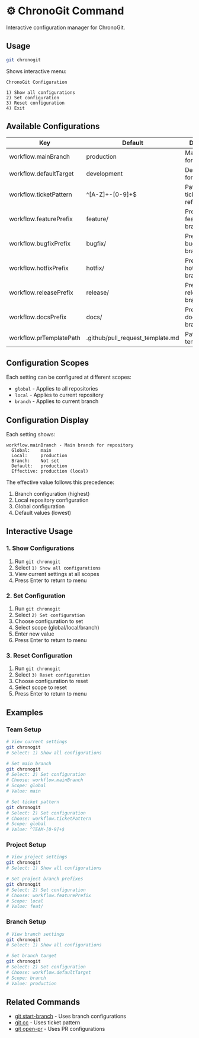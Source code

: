 # ⚙️ ChronoGit Command

Interactive configuration manager for ChronoGit.

## Usage

```bash
git chronogit
```

Shows interactive menu:
```
ChronoGit Configuration

1) Show all configurations
2) Set configuration
3) Reset configuration
4) Exit
```

## Available Configurations

| Key | Default | Description |
|-----|---------|-------------|
| workflow.mainBranch | production | Main branch for repository |
| workflow.defaultTarget | development | Default target for PRs |
| workflow.ticketPattern | ^[A-Z]+-[0-9]+$ | Pattern for ticket references |
| workflow.featurePrefix | feature/ | Prefix for feature branches |
| workflow.bugfixPrefix | bugfix/ | Prefix for bugfix branches |
| workflow.hotfixPrefix | hotfix/ | Prefix for hotfix branches |
| workflow.releasePrefix | release/ | Prefix for release branches |
| workflow.docsPrefix | docs/ | Prefix for documentation branches |
| workflow.prTemplatePath | .github/pull_request_template.md | Path to PR template |

## Configuration Scopes

Each setting can be configured at different scopes:

- `global` - Applies to all repositories
- `local` - Applies to current repository
- `branch` - Applies to current branch

## Configuration Display

Each setting shows:
```
workflow.mainBranch - Main branch for repository
  Global:    main
  Local:     production
  Branch:    Not set
  Default:   production
  Effective: production (local)
```

The effective value follows this precedence:
1. Branch configuration (highest)
2. Local repository configuration
3. Global configuration
4. Default values (lowest)

## Interactive Usage

### 1. Show Configurations

1. Run `git chronogit`
2. Select `1) Show all configurations`
3. View current settings at all scopes
4. Press Enter to return to menu

### 2. Set Configuration

1. Run `git chronogit`
2. Select `2) Set configuration`
3. Choose configuration to set
4. Select scope (global/local/branch)
5. Enter new value
6. Press Enter to return to menu

### 3. Reset Configuration

1. Run `git chronogit`
2. Select `3) Reset configuration`
3. Choose configuration to reset
4. Select scope to reset
5. Press Enter to return to menu

## Examples

### Team Setup

```bash
# View current settings
git chronogit
# Select: 1) Show all configurations

# Set main branch
git chronogit
# Select: 2) Set configuration
# Choose: workflow.mainBranch
# Scope: global
# Value: main

# Set ticket pattern
git chronogit
# Select: 2) Set configuration
# Choose: workflow.ticketPattern
# Scope: global
# Value: ^TEAM-[0-9]+$
```

### Project Setup

```bash
# View project settings
git chronogit
# Select: 1) Show all configurations

# Set project branch prefixes
git chronogit
# Select: 2) Set configuration
# Choose: workflow.featurePrefix
# Scope: local
# Value: feat/
```

### Branch Setup

```bash
# View branch settings
git chronogit
# Select: 1) Show all configurations

# Set branch target
git chronogit
# Select: 2) Set configuration
# Choose: workflow.defaultTarget
# Scope: branch
# Value: production
```

## Related Commands

- [git start-branch](start-branch.md) - Uses branch configurations
- [git cc](conventional-commit.md) - Uses ticket pattern
- [git open-pr](open-pr.md) - Uses PR configurations
